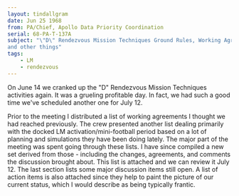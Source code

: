 ```yaml
---
layout: tindallgram
date: Jun 25 1968
from: PA/Chief, Apollo Data Priority Coordination
serial: 68-PA-T-137A
subject: "\"D\" Rendezvous Mission Techniques Ground Rules, Working Agreements,
and other things"
tags:
    - LM
    - rendezvous
---
```



On June 14 we cranked up the "D" Rendezvous Mission Techniques
activities again.  It was a grueling profitable day.  In fact, we
had such a good time we've scheduled another one for July 12.

Prior to the meeting I distributed a list of working agreements I
thought we had reached previously.  The crew presented another list
dealing primarily with the docked LM activation/mini-football period
based on a lot of planning and simulations they have been doing lately.
The major part of the meeting was spent going through these lists.  I
have since compiled a new set derived from those - including the
changes, agreements, and comments the discussion brought about.  This
list is attached and we can review it July 12.  The last section lists
some major discussion items still open.  A list of action items is also
attached since they help to paint the picture of our current status,
which I would describe as being typically frantic.
